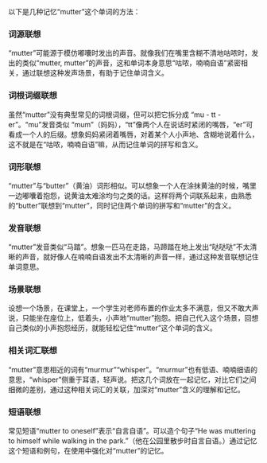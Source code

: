 以下是几种记忆“mutter”这个单词的方法：

### 词源联想
“mutter”可能源于模仿嘟囔时发出的声音。就像我们在嘴里含糊不清地咕哝时，发出的类似“mutter, mutter”的声音，这和单词本身意思“咕哝，喃喃自语”紧密相关，通过联想这种发声场景，有助于记住单词含义。

### 词根词缀联想
虽然“mutter”没有典型常见的词根词缀，但可以把它拆分成 “mu - tt - er”。“mu”发音类似 “mum”（妈妈），“tt”像两个人在说话时紧闭的嘴唇，“er”可看成一个人的后缀。想象妈妈紧闭着嘴唇，对着某个人小声地、含糊地说着什么，这不就是在“咕哝，喃喃自语”嘛，从而记住单词的拼写和含义。

### 词形联想
“mutter”与“butter”（黄油）词形相似。可以想象一个人在涂抹黄油的时候，嘴里一边嘟囔着抱怨，说黄油太难涂均匀之类的话。这样将两个词联系起来，由熟悉的“butter”联想到“mutter”，同时记住两个单词的拼写和“mutter”的含义。

### 发音联想
“mutter”发音类似“马踏”。想象一匹马在走路，马蹄踏在地上发出“哒哒哒”不太清晰的声音，就好像人在喃喃自语发出不太清晰的声音一样，通过这种发音联想记住单词意思。

### 场景联想
设想一个场景，在课堂上，一个学生对老师布置的作业太多不满意，但又不敢大声说，只能坐在座位上，低着头，小声地“mutter”抱怨。把自己代入这个场景，回想自己类似的小声抱怨经历，就能轻松记住“mutter”这个单词的含义。

### 相关词汇联想
“mutter”意思相近的词有“murmur”“whisper”。“murmur”也有低语、喃喃细语的意思，“whisper”侧重于耳语，轻声说。把这几个词放在一起记忆，对比它们之间细微的差别，通过这种相关词汇的关联，加深对“mutter”含义的理解和记忆。

### 短语联想
常见短语“mutter to oneself”表示“自言自语”。可以造个句子“He was muttering to himself while walking in the park.”（他在公园里散步时自言自语。）通过记忆这个短语和例句，在使用中强化对“mutter”的记忆。 